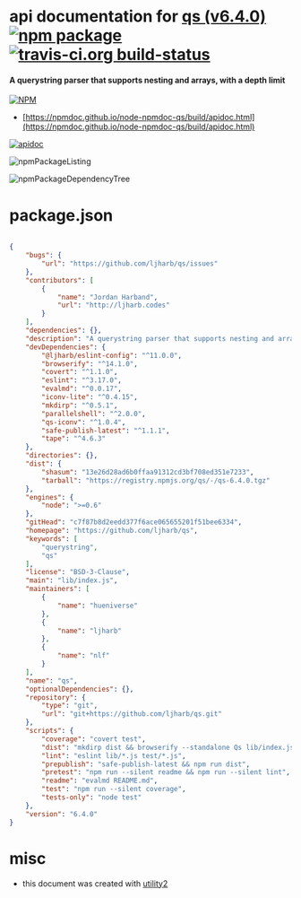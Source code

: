 # api documentation for  [qs (v6.4.0)](https://github.com/ljharb/qs)  [![npm package](https://img.shields.io/npm/v/npmdoc-qs.svg?style=flat-square)](https://www.npmjs.org/package/npmdoc-qs) [![travis-ci.org build-status](https://api.travis-ci.org/npmdoc/node-npmdoc-qs.svg)](https://travis-ci.org/npmdoc/node-npmdoc-qs)
#### A querystring parser that supports nesting and arrays, with a depth limit

[![NPM](https://nodei.co/npm/qs.png?downloads=true&downloadRank=true&stars=true)](https://www.npmjs.com/package/qs)

- [https://npmdoc.github.io/node-npmdoc-qs/build/apidoc.html](https://npmdoc.github.io/node-npmdoc-qs/build/apidoc.html)

[![apidoc](https://npmdoc.github.io/node-npmdoc-qs/build/screenCapture.buildCi.browser.%252Ftmp%252Fbuild%252Fapidoc.html.png)](https://npmdoc.github.io/node-npmdoc-qs/build/apidoc.html)

![npmPackageListing](https://npmdoc.github.io/node-npmdoc-qs/build/screenCapture.npmPackageListing.svg)

![npmPackageDependencyTree](https://npmdoc.github.io/node-npmdoc-qs/build/screenCapture.npmPackageDependencyTree.svg)



# package.json

```json

{
    "bugs": {
        "url": "https://github.com/ljharb/qs/issues"
    },
    "contributors": [
        {
            "name": "Jordan Harband",
            "url": "http://ljharb.codes"
        }
    ],
    "dependencies": {},
    "description": "A querystring parser that supports nesting and arrays, with a depth limit",
    "devDependencies": {
        "@ljharb/eslint-config": "^11.0.0",
        "browserify": "^14.1.0",
        "covert": "^1.1.0",
        "eslint": "^3.17.0",
        "evalmd": "^0.0.17",
        "iconv-lite": "^0.4.15",
        "mkdirp": "^0.5.1",
        "parallelshell": "^2.0.0",
        "qs-iconv": "^1.0.4",
        "safe-publish-latest": "^1.1.1",
        "tape": "^4.6.3"
    },
    "directories": {},
    "dist": {
        "shasum": "13e26d28ad6b0ffaa91312cd3bf708ed351e7233",
        "tarball": "https://registry.npmjs.org/qs/-/qs-6.4.0.tgz"
    },
    "engines": {
        "node": ">=0.6"
    },
    "gitHead": "c7f87b8d2eedd377f6ace065655201f51bee6334",
    "homepage": "https://github.com/ljharb/qs",
    "keywords": [
        "querystring",
        "qs"
    ],
    "license": "BSD-3-Clause",
    "main": "lib/index.js",
    "maintainers": [
        {
            "name": "hueniverse"
        },
        {
            "name": "ljharb"
        },
        {
            "name": "nlf"
        }
    ],
    "name": "qs",
    "optionalDependencies": {},
    "repository": {
        "type": "git",
        "url": "git+https://github.com/ljharb/qs.git"
    },
    "scripts": {
        "coverage": "covert test",
        "dist": "mkdirp dist && browserify --standalone Qs lib/index.js > dist/qs.js",
        "lint": "eslint lib/*.js test/*.js",
        "prepublish": "safe-publish-latest && npm run dist",
        "pretest": "npm run --silent readme && npm run --silent lint",
        "readme": "evalmd README.md",
        "test": "npm run --silent coverage",
        "tests-only": "node test"
    },
    "version": "6.4.0"
}
```



# misc
- this document was created with [utility2](https://github.com/kaizhu256/node-utility2)
